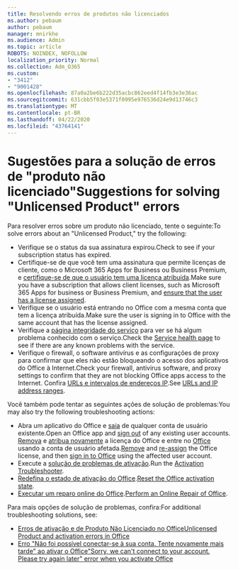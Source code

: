 ```yaml
---
title: Resolvendo erros de produtos não licenciados
ms.author: pebaum
author: pebaum
manager: mnirkhe
ms.audience: Admin
ms.topic: article
ROBOTS: NOINDEX, NOFOLLOW
localization_priority: Normal
ms.collection: Adm_O365
ms.custom:
- "3412"
- "9001428"
ms.openlocfilehash: 87a0a2be6b222d35acbc862eed4f14fb3e3e36ac
ms.sourcegitcommit: 631cbb5f03e5371f0995e976536d24e9d13746c3
ms.translationtype: MT
ms.contentlocale: pt-BR
ms.lasthandoff: 04/22/2020
ms.locfileid: "43764141"
---
```

# <a name="suggestions-for-solving-unlicensed-product-errors"></a><span data-ttu-id="d59b8-102">Sugestões para a solução de erros de "produto não licenciado"</span><span class="sxs-lookup"><span data-stu-id="d59b8-102">Suggestions for solving "Unlicensed Product" errors</span></span>

<span data-ttu-id="d59b8-103">Para resolver erros sobre um produto não licenciado, tente o seguinte:</span><span class="sxs-lookup"><span data-stu-id="d59b8-103">To solve errors about an "Unlicensed Product," try the following:</span></span>

- <span data-ttu-id="d59b8-104">Verifique se o status da sua assinatura expirou.</span><span class="sxs-lookup"><span data-stu-id="d59b8-104">Check to see if your subscription status has expired.</span></span>
- <span data-ttu-id="d59b8-105">Certifique-se de que você tem uma assinatura que permite licenças de cliente, como o Microsoft 365 Apps for Business ou Business Premium, e [certifique-se de que o usuário tem uma licença atribuída](https://docs.microsoft.com/office365/admin/subscriptions-and-billing/assign-licenses-to-users).</span><span class="sxs-lookup"><span data-stu-id="d59b8-105">Make sure you have a subscription that allows client licenses, such as Microsoft 365 Apps for business or Business Premium, and [ensure that the user has a license assigned](https://docs.microsoft.com/office365/admin/subscriptions-and-billing/assign-licenses-to-users).</span></span> 
- <span data-ttu-id="d59b8-106">Verifique se o usuário está entrando no Office com a mesma conta que tem a licença atribuída.</span><span class="sxs-lookup"><span data-stu-id="d59b8-106">Make sure the user is signing in to Office with the same account that has the license assigned.</span></span>
- <span data-ttu-id="d59b8-107">Verifique a [página integridade do serviço](https://docs.microsoft.com/office365/enterprise/view-service-health) para ver se há algum problema conhecido com o serviço.</span><span class="sxs-lookup"><span data-stu-id="d59b8-107">Check the [Service health page](https://docs.microsoft.com/office365/enterprise/view-service-health) to see if there are any known problems with the service.</span></span>
- <span data-ttu-id="d59b8-108">Verifique o firewall, o software antivírus e as configurações de proxy para confirmar que eles não estão bloqueando o acesso dos aplicativos do Office à Internet.</span><span class="sxs-lookup"><span data-stu-id="d59b8-108">Check your firewall, antivirus software, and proxy settings to confirm that they are not blocking Office apps access to the Internet.</span></span> <span data-ttu-id="d59b8-109">Confira [URLs e intervalos de endereços IP](https://docs.microsoft.com/office365/enterprise/urls-and-ip-address-ranges).</span><span class="sxs-lookup"><span data-stu-id="d59b8-109">See [URLs and IP address ranges](https://docs.microsoft.com/office365/enterprise/urls-and-ip-address-ranges).</span></span>

<span data-ttu-id="d59b8-110">Você também pode tentar as seguintes ações de solução de problemas:</span><span class="sxs-lookup"><span data-stu-id="d59b8-110">You may also try the following troubleshooting actions:</span></span> 

- <span data-ttu-id="d59b8-111">Abra um aplicativo do Office e [saia](https://support.office.com/article/5a20dc11-47e9-4b6f-945d-478cb6d92071) de qualquer conta de usuário existente.</span><span class="sxs-lookup"><span data-stu-id="d59b8-111">Open an Office app and [sign out](https://support.office.com/article/5a20dc11-47e9-4b6f-945d-478cb6d92071) of any existing user accounts.</span></span> <span data-ttu-id="d59b8-112">[Remova](https://docs.microsoft.com/office365/admin/manage/remove-licenses-from-users) e [atribua novamente](https://docs.microsoft.com/office365/admin/manage/assign-licenses-to-users) a licença do Office e entre no [Office](https://support.office.com/article/628ea040-f265-49de-b986-be09c3ebf8a9) usando a conta de usuário afetada.</span><span class="sxs-lookup"><span data-stu-id="d59b8-112">[Remove](https://docs.microsoft.com/office365/admin/manage/remove-licenses-from-users) and [re-assign](https://docs.microsoft.com/office365/admin/manage/assign-licenses-to-users) the Office license, and then [sign in to Office](https://support.office.com/article/628ea040-f265-49de-b986-be09c3ebf8a9) using the affected user account.</span></span>
- <span data-ttu-id="d59b8-113">Execute a [solução de problemas de ativação](https://aka.ms/SARA-OfficeActivation-Alchemy).</span><span class="sxs-lookup"><span data-stu-id="d59b8-113">Run the [Activation Troubleshooter](https://aka.ms/SARA-OfficeActivation-Alchemy).</span></span>
- <span data-ttu-id="d59b8-114">[Redefina o estado de ativação do Office](https://docs.microsoft.com/office365/troubleshoot/activation/reset-office-365-proplus-activation-state).</span><span class="sxs-lookup"><span data-stu-id="d59b8-114">[Reset the Office activation state](https://docs.microsoft.com/office365/troubleshoot/activation/reset-office-365-proplus-activation-state).</span></span> 
- <span data-ttu-id="d59b8-115">[Executar um reparo online do Office](https://support.office.com/Article/7821d4b6-7c1d-4205-aa0e-a6b40c5bb88b).</span><span class="sxs-lookup"><span data-stu-id="d59b8-115">[Perform an Online Repair of Office](https://support.office.com/Article/7821d4b6-7c1d-4205-aa0e-a6b40c5bb88b).</span></span>

<span data-ttu-id="d59b8-116">Para mais opções de solução de problemas, confira:</span><span class="sxs-lookup"><span data-stu-id="d59b8-116">For additional troubleshooting solutions, see:</span></span> 

- [<span data-ttu-id="d59b8-117">Erros de ativação e de Produto Não Licenciado no Office</span><span class="sxs-lookup"><span data-stu-id="d59b8-117">Unlicensed Product and activation errors in Office</span></span>](https://support.office.com/Article/0d23d3c0-c19c-4b2f-9845-5344fedc4380)
- [<span data-ttu-id="d59b8-118">Erro "Não foi possível conectar-se à sua conta. Tente novamente mais tarde" ao ativar o Office</span><span class="sxs-lookup"><span data-stu-id="d59b8-118">"Sorry, we can't connect to your account. Please try again later" error when you activate Office</span></span>](https://docs.microsoft.com/office/troubleshoot/activation-installation/issue-when-activate-office-from-office-365)